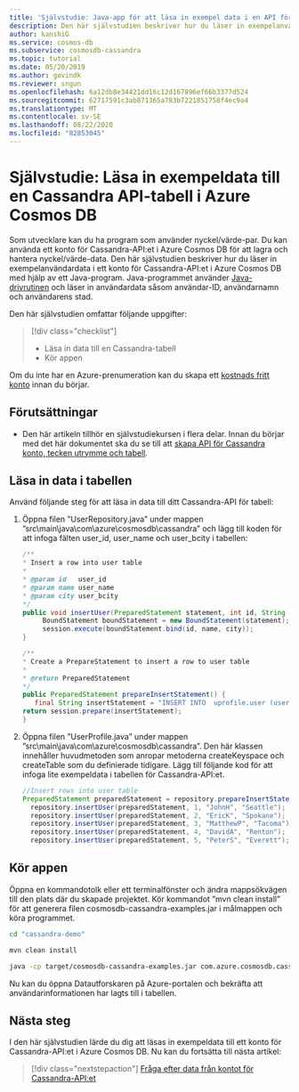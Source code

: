 ```yaml
---
title: 'Självstudie: Java-app för att läsa in exempel data i en API för Cassandra tabell i Azure Cosmos DB'
description: Den här självstudien beskriver hur du läser in exempelanvändardata till en Cassandra API-tabell i Azure Cosmos DB med hjälp av ett Java-program.
author: kanshiG
ms.service: cosmos-db
ms.subservice: cosmosdb-cassandra
ms.topic: tutorial
ms.date: 05/20/2019
ms.author: govindk
ms.reviewer: sngun
ms.openlocfilehash: 6a12db8e34421dd16c12d167896ef66b3377d524
ms.sourcegitcommit: 62717591c3ab871365a783b7221851758f4ec9a4
ms.translationtype: MT
ms.contentlocale: sv-SE
ms.lasthandoff: 08/22/2020
ms.locfileid: "82853045"
---
```

# <a name="tutorial-load-sample-data-into-a-cassandra-api-table-in-azure-cosmos-db"></a>Självstudie: Läsa in exempeldata till en Cassandra API-tabell i Azure Cosmos DB

Som utvecklare kan du ha program som använder nyckel/värde-par. Du kan använda ett konto för Cassandra-API:et i Azure Cosmos DB för att lagra och hantera nyckel/värde-data. Den här självstudien beskriver hur du läser in exempelanvändardata i ett konto för Cassandra-API:et i Azure Cosmos DB med hjälp av ett Java-program. Java-programmet använder [Java-drivrutinen](https://github.com/datastax/java-driver) och läser in användardata såsom användar-ID, användarnamn och användarens stad. 

Den här självstudien omfattar följande uppgifter:

> [!div class="checklist"]
> * Läsa in data till en Cassandra-tabell
> * Kör appen

Om du inte har en Azure-prenumeration kan du skapa ett [kostnads fritt konto](https://azure.microsoft.com/free/?WT.mc_id=A261C142F) innan du börjar.

## <a name="prerequisites"></a>Förutsättningar

* Den här artikeln tillhör en självstudiekursen i flera delar. Innan du börjar med det här dokumentet ska du se till att [skapa API för Cassandra konto, tecken utrymme och tabell](create-cassandra-api-account-java.md).   

## <a name="load-data-into-the-table"></a>Läsa in data i tabellen

Använd följande steg för att läsa in data till ditt Cassandra-API för tabell:

1. Öppna filen ”UserRepository.java” under mappen ”src\main\java\com\azure\cosmosdb\cassandra” och lägg till koden för att infoga fälten user_id, user_name och user_bcity i tabellen:

   ```java
   /**
   * Insert a row into user table
   *
   * @param id   user_id
   * @param name user_name
   * @param city user_bcity
   */
   public void insertUser(PreparedStatement statement, int id, String name, String city) {
        BoundStatement boundStatement = new BoundStatement(statement);
        session.execute(boundStatement.bind(id, name, city));
   }

   /**
   * Create a PrepareStatement to insert a row to user table
   *
   * @return PreparedStatement
   */
   public PreparedStatement prepareInsertStatement() {
      final String insertStatement = "INSERT INTO  uprofile.user (user_id, user_name , user_bcity) VALUES (?,?,?)";
   return session.prepare(insertStatement);
   }
   ```
 
2. Öppna filen ”UserProfile.java” under mappen ”src\main\java\com\azure\cosmosdb\cassandra”. Den här klassen innehåller huvudmetoden som anropar metoderna createKeyspace och createTable som du definierade tidigare. Lägg till följande kod för att infoga lite exempeldata i tabellen för Cassandra-API:et.

   ```java
   //Insert rows into user table
   PreparedStatement preparedStatement = repository.prepareInsertStatement();
     repository.insertUser(preparedStatement, 1, "JohnH", "Seattle");
     repository.insertUser(preparedStatement, 2, "EricK", "Spokane");
     repository.insertUser(preparedStatement, 3, "MatthewP", "Tacoma");
     repository.insertUser(preparedStatement, 4, "DavidA", "Renton");
     repository.insertUser(preparedStatement, 5, "PeterS", "Everett");
   ```

## <a name="run-the-app"></a>Kör appen

Öppna en kommandotolk eller ett terminalfönster och ändra mappsökvägen till den plats där du skapade projektet. Kör kommandot ”mvn clean install” för att generera filen cosmosdb-cassandra-examples.jar i målmappen och köra programmet. 

```bash
cd "cassandra-demo"

mvn clean install

java -cp target/cosmosdb-cassandra-examples.jar com.azure.cosmosdb.cassandra.examples.UserProfile
```

Nu kan du öppna Datautforskaren på Azure-portalen och bekräfta att användarinformationen har lagts till i tabellen.
    
## <a name="next-steps"></a>Nästa steg

I den här självstudien lärde du dig att läsas in exempeldata till ett konto för Cassandra-API:et i Azure Cosmos DB. Nu kan du fortsätta till nästa artikel:

> [!div class="nextstepaction"]
> [Fråga efter data från kontot för Cassandra-API:et](cassandra-api-query-data.md)
